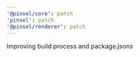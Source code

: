 ```yaml
---
'@pinsel/core': patch
'pinsel': patch
'@pinsel/renderer': patch
---
```


Improving build process and package.jsons
